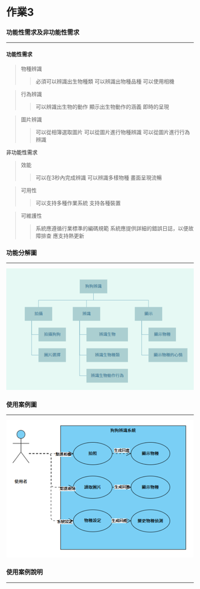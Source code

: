 # 作業3
### 功能性需求及非功能性需求
---
#### 功能性需求
> 物種辨識
>> 必須可以辨識出生物種類
>> 可以辨識出物種品種
>> 可以使用相機

> 行為辨識
>> 可以辨識出生物的動作
>> 顯示出生物動作的涵義
>> 即時的呈現

> 圖片辨識
>> 可以從相簿選取圖片
>> 可以從圖片進行物種辨識
>> 可以從圖片進行行為辨識

非功能性需求

> 效能
>> 可以在3秒內完成辨識
>> 可以辨識多樣物種
>> 畫面呈現流暢

> 可用性
>> 可以支持多種作業系統
>> 支持各種裝置

> 可維護性
>> 系統應遵循行業標準的編碼規範
>> 系統應提供詳細的錯誤日誌，以便故障排查
>> 應支持熱更新

### 功能分解圖
---
![FDD](FDD.png "FDD")

### 使用案例圖
---
![user](user.png "user")
### 使用案例說明
---
